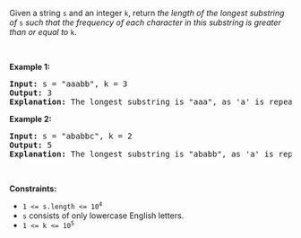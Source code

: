 Given a string `` s `` and an integer `` k ``, return _the length of the longest substring of_ `` s `` _such that the frequency of each character in this substring is greater than or equal to_ `` k ``.

&nbsp;

__Example 1:__

<pre>
<strong>Input:</strong> s = "aaabb", k = 3
<strong>Output:</strong> 3
<strong>Explanation:</strong> The longest substring is "aaa", as 'a' is repeated 3 times.
</pre>

__Example 2:__

<pre>
<strong>Input:</strong> s = "ababbc", k = 2
<strong>Output:</strong> 5
<strong>Explanation:</strong> The longest substring is "ababb", as 'a' is repeated 2 times and 'b' is repeated 3 times.
</pre>

&nbsp;

__Constraints:__

*   <code>1 &lt;= s.length &lt;= 10<sup>4</sup></code>
*   `` s `` consists of only lowercase English letters.
*   <code>1 &lt;= k &lt;= 10<sup>5</sup></code>